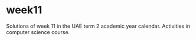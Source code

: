 # week11
Solutions of week 11 in the UAE term 2 academic year calendar. Activities in computer science course.